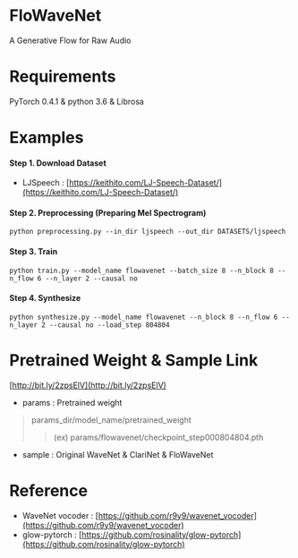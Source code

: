 # FloWaveNet

A Generative Flow for Raw Audio

# Requirements

PyTorch 0.4.1 & python 3.6 & Librosa

# Examples

#### Step 1. Download Dataset

- LJSpeech : [https://keithito.com/LJ-Speech-Dataset/](https://keithito.com/LJ-Speech-Dataset/)

#### Step 2. Preprocessing (Preparing Mel Spectrogram)

`python preprocessing.py --in_dir ljspeech --out_dir DATASETS/ljspeech`

#### Step 3. Train

`python train.py --model_name flowavenet --batch_size 8 --n_block 8 --n_flow 6 --n_layer 2 --causal no`

#### Step 4. Synthesize

`python synthesize.py --model_name flowavenet --n_block 8 --n_flow 6 --n_layer 2 --causal no --load_step 804804`


# Pretrained Weight & Sample Link

[http://bit.ly/2zpsElV](http://bit.ly/2zpsElV)

- params : Pretrained weight
> params_dir/model_name/pretrained_weight
>> (ex) params/flowavenet/checkpoint_step000804804.pth

- sample : Original WaveNet & ClariNet & FloWaveNet

# Reference

- WaveNet vocoder : [https://github.com/r9y9/wavenet_vocoder](https://github.com/r9y9/wavenet_vocoder)
- glow-pytorch : [https://github.com/rosinality/glow-pytorch](https://github.com/rosinality/glow-pytorch)
